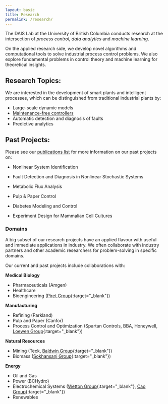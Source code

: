 ```yaml
---
layout: basic
title: Research
permalink: /research/
---
```


The DAIS Lab at the University of British Columbia conducts research at the intersection of *process control*, *data analytics* and *machine learning*.

On the applied research side, we develop novel algorithms and computational tools to solve industrial process control problems. We also explore fundamental problems in control theory and machine learning for theoretical insights.

## Research Topics:

We are interested in the development of smart plants and intelligent processes, which can be distinguished from traditional industrial plants by:

- Large-scale dynamic models
- [Maintenance-free controllers](./research/maintenancefreecontrollers)
- Automatic detection and diagnosis of faults
- Predictive analytics

## Past Projects:

Please see our [publications list](/publications) for more information on our past projects on:

- Nonlinear System Identification

- Fault Detection and Diagnosis in Nonlinear Stochastic Systems

- Metabolic Flux Analysis

- Pulp & Paper Control

- Diabetes Modeling and Control

- Experiment Design for Mammalian Cell Cultures

### Domains
A big subset of our research projects have an applied flavour with useful and immediate applications in industry. We often collaborate with industry partners and other academic researchers for problem-solving in specific domains.

Our current and past projects include collaborations with:

**Medical Biology**
- Pharmaceuticals (Amgen)
- Healthcare
- Bioengineering ([Piret Group](https://www.msl.ubc.ca/people/dr-james-piret/){:target="_blank"})

**Manufacturing**

- Refining (Parkland)
- Pulp and Paper (Canfor)
- Process Control and Optimization (Spartan Controls, BBA, Honeywell, [Loewen Group](https://www.math.ubc.ca/~loew/){:target="_blank"})

**Natural Resources**
- Mining (Teck, [Baldwin Group](https://www.chbe.ubc.ca/profile/susan-baldwin/){:target="_blank"})
- Biomass ([Sokhansanj Group](https://biomass.ubc.ca/){:target="_blank"})

**Energy**
- Oil and Gas
- Power (BCHydro)
- Electrochemical Systems ([Wetton Group](https://www.math.ubc.ca/~wetton/){:target="_blank"}, [Cao Group](https://optimal.chbe.ubc.ca/){:target="_blank"})
- Renewables